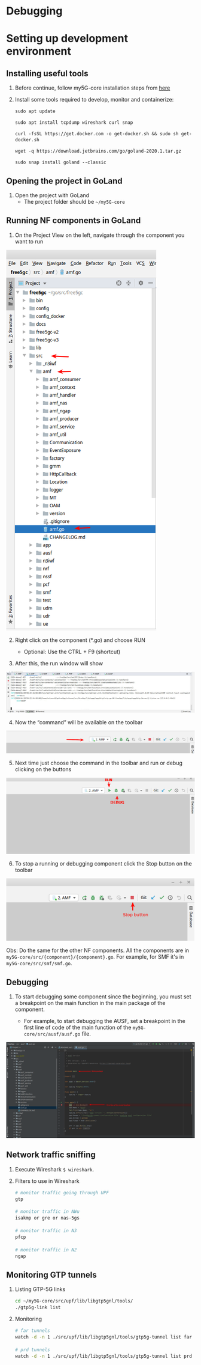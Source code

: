 # Debugging

# Setting up development environment

## Installing useful tools

1. Before continue, follow my5G-core installation steps from [here](https://github.com/my5G/my5G-core/blob/master/README.markdown)

2. Install some tools required to develop, monitor and containerize:

    ```
    sudo apt update
    ```
    ```
    sudo apt install tcpdump wireshark curl snap
    ```
    ```
    curl -fsSL https://get.docker.com -o get-docker.sh && sudo sh get-docker.sh
    ```
    ```
    wget -q https://download.jetbrains.com/go/goland-2020.1.tar.gz
    ```
    ```
    sudo snap install goland --classic
    ```

## Opening the project in GoLand

1. Open the project with GoLand 
    - The project folder should be `~/my5G-core`

## Running NF components in GoLand

1. On the Project View on the left, navigate through the component you want to run

![Select the Go lang file ".go" in the project](../../media/images/code-debugging/3.png)

2. Right click on the component (*.go) and choose RUN
    - Optional: Use the CTRL + F9 (shortcut)

3. After this, the run window will show

![run](../../media/images/code-debugging/4.jpeg)


4. Now the “command” will be available on the toolbar

![5](../../media/images/code-debugging/5.png)

5. Next time just choose the command in the toolbar and run or debug clicking on the buttons

![6](../../media/images/code-debugging/6.png)

6. To stop a running or debugging component click the Stop button on the toolbar

![7](../../media/images/code-debugging/7.png)

Obs: Do the same for the other NF components. All the components are in `my5G-core/src/{component}/{component}.go`. For example, for SMF it's in `my5G-core/src/smf/smf.go`.

## Debugging

1. To start debugging some component since the beginning, you must set a breakpoint on the main function in the main package of the component.

    - For example, to start debugging the AUSF, set a breakpoint in the first line of code of the main function of the `my5G-core/src/ausf/ausf.go` file.

![8](../../media/images/code-debugging/8.png)


## Network traffic sniffing

1. Execute Wireshark `$ wireshark`.
2. Filters to use in Wireshark

    ```bash
    # monitor traffic going through UPF
    gtp

    # monitor traffic in NWu
    isakmp or gre or nas-5gs

    # monitor traffic in N3
    pfcp

    # monitor traffic in N2
    ngap
    ```


## Monitoring  GTP tunnels

1. Listing GTP-5G links
   ```bash
   cd ~/my5G-core/src/upf/lib/libgtp5gnl/tools/
   ./gtp5g-link list
   ```
2. Monitoring 
   ```bash
   # far tunnels
   watch -d -n 1 ./src/upf/lib/libgtp5gnl/tools/gtp5g-tunnel list far

   # prd tunnels
   watch -d -n 1 ./src/upf/lib/libgtp5gnl/tools/gtp5g-tunnel list prd
   ```